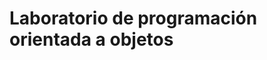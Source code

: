 # Laboratorio de programación orientada a objetos

<!---
## Unidad 0 - Introducción y repaso al laboratorio

1.	Escribe un programa Java que realice lo siguiente: declarar una variable N de tipo int, una variable A de tipo double y una variable C de tipo char y asigna a cada una un valor. A continuación muestra por pantalla:
    - El valor de cada variable.
    -	La suma de N + A
    -	La diferencia de A - N
    -	El valor numérico correspondiente al carácter que contiene la variable C.

Si por ejemplo le hemos dado a N el valor 5, a A el valor 4.56 y a C el valor ‘a’, se debe mostrar por pantalla:

    Variable N = 5
    Variable A = 4.56                                                                                                 
    Variable C = a
    5 + 4.56 = 9.559999999999999
    4.56 - 5 = -0.4400000000000004
    Valor numérico del carácter a = 97                                                                                

2.	Declara 2 variables numéricas he indica cuál es mayor de los dos. En caso de que sean iguales indicarlo también. (NumeroMayor) 

3.	Muestra los números del 1 al 100 (ambos incluidos) divisibles entre 2 y 3. (DivisibleFor/DivisibleWhile)

4.	Crea una aplicación que nos pida un día de la semana y nos diga si es un día laboral o no. Los días laborales se consideran de lunes a viernes. (DiaLaboral)

5.	Del siguiente String: “Ayer me compré muñecos de la marca ‘Colchitas’ por internet” contar cuantas vocales hay en total y mostrarlo por pantalla. (vocales)

6.  Reemplazar todas las ´e´ del ejercicio anterior por la letra que ingrese el usuario. (ReemplazoLetra).

7.  Crear una aplicación que nos permite insertar números hasta que insertemos un -1. Mostrar la cantidad de números introducidos. 

8.  Al ejercicio anterior, además de la cantidad de números introducidos se debe mostrar:
  
  -	Mayor numero introducido.
  - Menor número introducido.
  -	Suma de todos los números.
  -	Suma de los numeros positivos.
  -	Suma de los numeros negativos.
  
9.  Pedir dos palabras al usuario e indicar si son iguales o no. (PalabrasIguales)
 
## Unidad 1 - Clases y objetos

1.	Crea una clase llamada "Círculo" que tenga como atributos el radio. Hacer un constructor por defecto donde el radio sea 2 y otro parametrizdo. La clase debe tener getter y setter,  un método que calcule el área del círculo (pi * r^2) y otro método que calcule el perímetro del círculo (2 * pi * r).

2.	Crea una clase llamada "Rectángulo" que tenga como atributos la base y la altura. La clase debe tener un constructor parametrizado, getters y setters, método que calcule el área del rectángulo y otro que calcule el perímetro del rectángulo.

3.	Crea una clase llamada "Coche" que tenga como atributos la marca, el modelo y el color. Ademas de los getters y setters y un constructor parametrizado con todos sus atributos, la clase debe tener métodos para acelerar, frenar y mostrar la velocidad actual del coche.

4.	Crea una clase llamada "Persona" que tenga como atributos el nombre, la edad y la dirección. La clase debe tener un método para imprimir los datos de la persona en pantalla.

5. Crea una clase Fecha con atributos para el día, el mes y el año de la fecha. Incluye los siguientes métodos: 
   - Constructor por defecto.
   - Constructor parametrizado con dia, mes y año.
   - valida(): Comprobará si la fecha es correcta. En el caso de que el día no sea correcto, lo pondrá a 1. Si el mes no es correcto, lo pondrá a 1 y si el año no es correcto, lo pondrá a 1900. Será un método auxiliar que se llamará en el constructor parametrizado.
   - diasMes(int mes): Devolverá el número de días del mes que se le indique.
   - corta(): mostrará la fecha en formato corto (02-10-2022)
   - larga(): mostrará la fecha en formato largo (viernes 10 de marzo de 2023)
   - siguiente(): pasará al día siguiente.
   - anterior(): pasará al día anterior.
   - igualQue(Fecha fecha): indica si la fecha es igual a la que recibe por parámetro.
   - menorQue(Fecha fecha): indica si la fecha es anterior a la que recibe por parámetro.
   - mayorQue(Fecha fecha): indica si la fecha es posterior a la que recibe por parámetro.

6.	Crea una clase llamada "Libro" que tenga como atributos el título, el autor (usá la clase Persona), el ISBN, cantidad de páginas, editorial y fecha de publicación(usá la clase Fecha). La clase debe tener métodos para mostrar la información del libro y para comprobar si el libro es anterior a otro libro dado. Incluir 3 constructores distintos a elección, los getters y setters.

7. Vamos a modelar una Cafetera teniendo en cuenta que tiene una cantidad máxima(la cantidad máxima de café que puede contener la cafetera) y una cantidad actual(la cantidad actual que hay en la cafetera). Implementá los siguientes métodos:
    - Constructor por defecto: Establece la cantidad máxima en 1000 (c.c) y la actual en cero(cafeter vacía)
    - Constructor con la cantidad máxima de la cafetera. Inicializa la cantidad actual de café igual a la capacidad máxima.
    - Constructor con la cantidad máxima y la actual. Si la cantidad actual es mayor que la cantidad máxima que la cafeteraa le ajustará el máximo.
    - llenarCafetera(): Hace que la cantidaad actual sea igual a la maxima.
    - servirTaza(int capacidad): Método que recibe la capacidad de la taza a la que se le va a servir café y llena la taza. Si la cantidad actual de café no alcanza para lenar la taza, se sirve lo que queda.
    - vaciarCafetera(): pone la cantidad de café actual en cero.
    - agregarCafe (int cantidad): añade a la cafetera la cantidad de café indicada.

8. Hacer una clase Cancion con los siguientes atributos: titulo y autor. Hacer un constructor parametrizado, un constructor por defecto que inicialice el titulo y el autor a cadenas vacias y los getters y setters de todos los atributos.
    
## Unidad 2 - Clase ArrayLists y for each

1.	Crear un ArrayList de números enteros y mostrar su suma.

2.	Crear un ArrayList de cadenas y mostrar solo los elementos que empiezan con una letra específica.

3.	Crear un ArrayList de objetos "Persona" y mostrar solo las personas que tienen más de 30 años.

4.	Crear una clase CD que esté compuesta de muchas canciones e implemente los siguientes métodos:
	-	Constructor por defecto.
	- 	Getters y setters.
	- 	numeroCanciones(): devuelve la cantidad de canciones en el CD.
	- 	verCancion(int posicion): Devuelve la canción que se encuentra en la posición que recibe por parámetro 
	- 	grabaCancion(int posición, Cancion nuevaCancion): Cambia la canción que está en esa poscion por la nueva canción que recibe por parámetro.
	- 	agrega(Cancion cancion): agrega al final del Array la canción que recibe po parámetro.
	- 	elimina(int posición): elimina la Cancion que se encuentra en la posición indicada.
        
5.	Crear una clase que represente a un alumno de una escuela. Los atributos que debe tener el alumno son:
	-	Nombre.
        -	Apellido.
        -	Fecha de nacimiento.
        -	Lista de notas.

	Se deben crear los métodos:
	-	Get de todos los atributos.
        -	Set de todos los atributos.
        -	Agregar Nota
        -	Menor Nota
        -	Mayor Nota
	

6.	Tomar el ejercicio anterior (pudiéndole hacer las modificaciones que crean necesarias) e incorporar un atributo a la clase alumno llamado materias (lista de Materia). Tener en cuenta que Materia es una nueva clase que deberá tener los siguientes atributos:
	-	Nombre
	-	Lista de notas.

	Analizar cómo y dónde crear los métodos:

	-	Agregar Materia
	-	Promedio notas  de materia
	-	Promedio notas del alumno

7. Realizar un sistema que controle campeonatos de curling. Los equipos se deben anotar en el campeonato indicando sus jugadores y disponibilidad horaria del equipo dividida en turnos: mañana, tarde y noche de lunes a sábados. Los mismos tendrán un nombre, un barrio de procedencia, 10 jugadores y uno de ellos debe ser el capitán del equipo.
De los jugadores se debe saber el nombre, fecha de nacimiento y el número de camiseta. Los números de camiseta no se pueden repetir dentro de un mismo equipo.
El torneo es todos contra todos y el sistema debe definir los horarios de los partidos dependiendo de la disponibilidad horaria de los equipos. Se debe armar un fixture completo una vez que todos los equipos estén anotados. El fixture del torneo consta de partidos los cuales tienen un día, horario y equipos que jugarán.

## Unidad 3 - Herencia

1.	Realizar un sistema que maneje la flota de vehículos de una empresa. De todos los vehículos (autos, camionetas y bicicletas) se debe conocer su marca, modelo, color, cantidad de ruedas y año de fabricación.
	Para los autos y las camionetas hay que guardar la patente. En el caso del último mencionado, se debe conocer la capacidad de carga de la misma en kg y, para los autos, además hay que diferenciar si son descapotables o no.
	Cada empresa posee una lista de camionetas y una lista de autos. La empresa querrá saber de qué vehículos tiene más cantidad, debe poder añadirle carga a una camioneta (siempre y cuando no supere su capacidad) y le importa conocer el porcentaje de autos descapotables de su empresa.

	Aclaración: Si tienen que hacer modificaciones en clases que ya han creado, háganlas.

2.	Realizar un sistema para las bufes de pedidos de almuerzos. Los pedidos se pueden realizar por alumnos o profesores. 

	Para los alumnos los datos a incluir son: Nombre, Apellido y División. Para los profesores Nombre, Apellido y Porcentaje de Descuento.
	
	Existen diferentes platos que se pueden solicitar, para ellos los datos a incluir son: Nombre y Precio. Al cargarse un pedido se incluye la fecha de creación, el plato, la persona que lo pidió, hora de entrega y si ya se entregó o no.
	
	Debe existir un menú donde se puedan agregar, modificar y eliminar platos y pedidos y se debe poder extraer un listado de los platos a cocinar en el día con su precio considerando el descuento aplicado.

3.	Crear las clases con sus atributos y métodos necesarios para un sitio web de compra de computadoras personalizadas que quiere automatizar ciertos procesos de la empresa.

	Uno entra a la página y puede ir eligiendo distintos componentes para armarse su propia computadora (una CPU y varios periféricos).
	
	La mínima compra tiene que darse con una CPU, un dispositivo de entrada y otro de salida. Para crear la compra habrá que asegurarse que tenga esos componentes mínimos y se puede modificar la configuración en cualquier momento añadiendo, quitando o cambiando exclusivamente periféricos.  
	
	Al efectuarse una compra se quiere guardar el nombre, apellido y un celular del cliente así como también el método de pago. Si es en efectivo no hace falta pedir nada más y si es con tarjeta habrá que hacerle un recargo al precio final del 5% y guardar también el número de tarjeta, de qué banco es y si es crédito o débito.
	
	Todos los componentes que se le pueden agregar al ordenador tienen  información sobre el nombre del fabricante, el modelo, el precio de venta que va variando acorde a la inflación del país y el stock.
	
	Los dispositivos de entrada que hay actualmente son el teclado y el mouse de los cuales necesitamos saber el tipo de conector que utiliza y los puertos válidos. Por otro lado, los dispositivos de salida que hay actualmente son las pantallas y las impresoras de los cuales nos interesa saber únicamente los puertos válidos y, en el caso de las impresoras, qué método de impresión usa  (Inyección o láser). 

	Es importante aclarar que el sistema debe estar preparado para que se puedan ir agregando más periféricos

	El programa deberá:

		- Realizar una compra, es decir, agregar una computadora a la lista de computadoras vendidas y hacer las modificaciones necesarias en cuanto a stock.

		- Calcular el precio total de la computadora con todos los periféricos. 

		- Mostrar la cantidad de componentes de entrada y de salida que tiene una computadora en específico.

4.	Un edificio tiene un sistema de alarmas que incluye detectores de humo, sensores de temperatura y sensores de presión. Todos estos elementos tienen un estado: conectado/desconectado y son capaces de proporcionar una medida (un valor real) en el momento que son consultados y tienen un valor umbral que se fija inicialmente al crear el elemento. Además, de cualquier dispositivo importa saber el año en que se adquirió ya que de esa forma se sabrá cuando corresponde cambiarlo.

	El sistema recorre en un bucle continuo todos sus elementos conectados. Cuando la medida de uno de ellos supera su valor umbral el sistema dispara la alarma. En el caso del detector de humo la alarma consiste en hacer un print que indique que llama a los bomberos, el sensor de temperatura deberá imprimir: “¡Cuidado! La temperatura sube”  y el sensor de presión: “Sensor de presión activado”.

	Para evitar falsas alarmas, varios elementos se pueden unir formando grupos de sensores y para este sensor complejo que se forma la alama sólo se dispara si el valor medio de los elementos del grupo supera el umbral definido para ese elemento compuesto. 

	Implementar todo lo relacionado con el disparo de la alarma, de los sensores por separado así como también para el sensor complejo.
	
5.	Realizar un sistema que controle las llamadas telefónicas de una empresa.
        
	Cada empleado de la empresa tiene un nombre, apellido, DNI, país y número de teléfono. Los empleados pueden realizar llamadas entre ellos. Para realizarlas deben introducir el número de teléfono al cual quieren llamar. Una vez finalizada la llamada el usuario debe introducir la duración de la misma.
        
	El sistema debe conservar un registro de todas las llamadas realizadas indicando: empleado origen, empleado destino, fecha de la llamada, duración de la llamada. Luego, el sistema debe ser capaz de entregar un listado de llamadas realizadas por cada empleado y el ranking de empleados que más tiempo llamaron al exterior.

## Unidad 4 - Enums

1. 	Hacer que las únicas editoriales de los libros que se crean puedan ser: Kapelusz, Sudamericana, Atlántida, el Ateneo, Interzona, Sur, Alianza.
2. 	Realizar las modificaciones necesarias en el ejercicio 7 de la unidad 2 para que los únicos turnos posibles sean: Mañana, tarde o noche y los días vayan de lunes a domingo.
3. 	Crear una clase enumerable donde se describan los colores junto a su código hexadecimal e implementarlo en las clases en las que pidan colores.
4. 	Tener en cuenta que la tecnología de las televisores del ejercicio de repaso solo pueden ser las descriptas en el enunciado.

## Unidad 5 - HashMaps y HashSets

1. 	Realizar un sistema que controle la asistencia de un empleado a su trabajo. El empleado debe tener un nombre, apellido, teléfono, fecha de nacimiento y qué días de lunes a viernes debe asistir. 
	
	Cada empleado tiene una lista de asistencias, esto quiere decir que cuando el empleado ingresa a la empresa, se registra y dicho registro ingresa a una lista conteniendo la fecha y hora de ingreso. (implementar tipo de dato DateTime) 
 	
	El empleado debe tener una forma de comprobar el porcentaje de asistencia en un mes en particular. 
	
	Los empleados deben pertenecer a una empresa y se debe tener la posibilidad de extraer la cantidad de empleados que superan el 80% de asistencia en un mes dado. 


2.	Realizar un sistema que controle la altura y peso de una persona a través del tiempo. La persona debe tener un nombre, apellido y fecha de nacimiento. 

	Cada persona cuando se pesa y mide debe registrar su peso y altura justo con la fecha.La persona debe tener una forma de conocer su peso y altura en una fecha en particular. 

	Se debe poder conocer además: 
		- El promedio de peso y de altura en un año. 
		- El porcentaje de crecimiento de un año a otro (indicando un periodo en años) 

3.	Realizar un sistema que controle las calorías consumidas por una persona. Existirán platos los cuales tendrán nombre y cantidad de calorías que poseen.  De las personas se desea conocer el nombre y fecha de nacimiento. Las personas se almacenarán en una entidad denominada familia, es decir, una familia va a tener muchas personas. 

	Cada vez que la persona come un plato se debe guardar ese dato para luego saber: 
	
		-  Cantidad de calorías consumidas en total por la persona. 
    		-  Promedio de calorías por familia. 
    		-  Persona que consumió más calorías en la familia. 
    		-  Persona que consumió menos calorías en la familia. 
    		
4.	Realizar un sistema que controle las llamadas telefónicas de una empresa. 

	Cada empleado de la empresa tiene un nombre, apellido, DNI, país y número de teléfono. Los empleados pueden realizar llamadas entre ellos. Para realizarlas deben introducir el número de teléfono al cual quieren llamar. Una vez finalizada la llamada el usuario debe introducir la duración de la misma. 

	El sistema debe conservar un registro de todas las llamadas realizadas indicando: empleado origen, empleado destino, fecha de la llamada, duración de la llamada. 

	Luego, el sistema debe ser capaz de entregar un listado de llamadas realizadas por cada empleado y el ranking de empleados que más tiempo llamaron al exterior. 

5.	Realizar un ABM de lugares. Los mismos pueden ser:Barrio, Ciudad, Provincia o Estado, País,Continente 

	Todos los tipos de lugares tienen un nombre, código y una lista de coordenadas (latitud y longitud) que unidas representan el contorno del lugar. 

	Las reglas de composición son: 

    		- Una ciudad está compuesta por barrios 
    		- Una provincia o estado está compuesta por ciudades 
    		- Un país está compuesto por provincias o estados
   		- Un continente está compuesto por países 

	Para el caso de los barrios tendrán un atributo llamado “población”, el mismo indica la cantidad de habitantes del barrio. En los otros casos este atributo no existe pero se desea calcular la población de forma automática. 

Realizar: 

    	- ABM de lugares 

    	- Consulta de población de lugares por código de lugar 

    	- Pantalla de información con: 

    	- País con más población 

    	- País con menos población 

    	- Continente con más población 

    	- Continente con menos población 
     
## Unidad 6 - Modificadores

1) Hacer las modificaciones necesarias en cada una de las clases ya resueltas durante el año para que sean abstractas si es necesario o impementen métodos o atributos estáticos.

2) a) Realizar un ABM de mascotas. Los mismos pueden ser: 

    Perros 
    Gatos 
    Pajaritos
   
Todas las mascotas tienen un nombre y un dueño (el nombre de la mascota debe ser único). Cada una tiene un saludo en particular: 

    Para los perros el saludo es “guau” 
    Para los gatos el saludo es “miau” 
    Para los pajaritos el saludo es “pio” 

Los pajaritos tienen una característica adicional, pueden ser o no cantores. Si son cantores hay que especificar cuál es su canto (diferente de “pio”). 

Se debe poder realizar un alta de mascotas donde se indique el nombre, dueño y tipo. También se deben poder eliminar mascotas y modificar mascotas. 

Dentro del menú de la aplicación debe existir la opción “Saludar”, la misma solicita el nombre al usuario y el nombre de la mascota. El programa debe responder: 

    Si el usuario es el dueño de la mascota: se saluda con el saludo de la mascota (por ejemplo: guau) 
    Si el usuario no es el dueño de la mascota: se saluda con el saludo de la mascota en mayúsculas y con un signo de exclamación (por ejemplo: GUAU!) 

En el caso de los pajaritos la situación cambia, si el usuario no es el dueño no debe responder nada. 

Realizar el diagrama de clases y el código necesario en Java sin utilizar bases de datos (utilizar una lista para almacenar a las mascotas) 


b) Se agregan peces como mascotas. Los peces no tienen saludo, pero cada vez que los saluda el dueño pierden una vida, de lo contrario, si los saluda un NO dueño mueren. Para sumar vidas deben alimentarse mediante el método alimentar, cada vez que se llama a dicho método se suma una vida. 
Si el pez se queda sin vida se debe eliminar automáticamente del listado de mascotas. 
Vidas iniciales: 10 


c) Para los perros, gatos y pajaritos también existe un método alimentar. Ese método suma alegría a la mascota. Por cada punto de alegría que tenga la mascota el saludo se prolonga. Por ejemplo, para un gato que tiene 3 puntos de alegría el saludo es “miau miau miau”. 

En los casos donde la alegría es mayor a 1 al saludar se resta un punto de alegría. Por ejemplo: 
 
    Un gato tiene 3 puntos de alegria. 
    Saluda una vez con “miau miau miau” y se le resta 1 a su alegría quedando en 2. 
    Saluda nuevamente, esta vez con “miau miau” y se le resta 1 a su alegría quedando en 1. 
    Saluda nuevamente, esta vez con “miau” pero como su alegría ya estaba en 1 no se modifica. 
    
Cada tipo de mascota debe tener un método el cual devuelve qué tipo de mascota es (Perro, Gato, Pajarito o Pez) 

## Unidad 7 - Manejo de excepciones

1.	Ejecutar el siguiente fragmento de código: 

		public class Main{
			public static void Main(String[] args){
				String nombre = null;
  				System.out.println("El largo del nombre es:"+ nombre.length)
			}
		}

	Resolver la excepción de cuatro formas diferentes. Siempre al final del programa habrá que mostrar el nombre de ustedes a modo de firma: 

	    Bloque try/catch. 
	    Throw. 
	    Throws. 
	    Clase personalizada. 

3.	Dado el ejercicio de sistema de alarmas que tiene un edificio (ejercicio 4, unidad 3), habrá que permitirle al usuario que pueda elegir de cuál 	de todos los dispositivos quiere obtener más información. Para esto habrá que pedirle al usuario que ingrese un número desde el 0 hasta la cantidad 	de alarmas que estén registradas. Acorde al número que elija es el dispositivo que se mostrará. 

	Deberán tener en cuenta en la implementación si el usuario no ingresa un número entero o ingresa un número mayor a la cantidad de dispositivos que 	hay instalados en el edificio. No se deberá cortar la ejecución del programa por alguno de estos errores. 

3. 	Agregarle al sistema de compras de componentes de computadora (ejercicio 3, unidad 3) las excepciones necesarias para que el usuario sepa si no hay stock de los componentes que eligió y lanzar una excepción en caso de que al hacer la compra falte uno de los componentes principales (una CPU, un dispositivo de entrada y uno de salida).

4. 	 En la clase 'Main' crea instancias de autores, libros electrónicos, usuarios y bibliotecarios, realiza operaciones de préstamo y devolución, y maneja las excepciones adecuadamente.

	 Vamos a hacer un programa que me permita gestionar una biblioteca virtual con libros electrónicos, autores, usuarios y préstamos.

	 Los géneros de los libros pueden ser: ficción, no ficción, aventura, ciencia ficción, saga, trilogía y tres más a elección suya. Los libros van a ser escritos por un autor del cual interesa conocer el nombre, la fecha de nacimiento, el dni y su bibliografía (todos los libros que escribió).

	 De cada libro electrónico se guardará el título, el autor, el género, el nombre del archivo pdf y la cantidad de descargas disponibles que tiene (es igual para todos los libros).

	 Los usuarios de la plataforma se registran ingresando nombre, fecha de nacimiento, dni,mail, los libros prestados y el tipo de membresía que tiene. Si es bronce podrá tener hasta 5 libros prestados, Plata como mucho 15 libros y si es oro 50 préstamos activos.

	 El sistema  debe gestionar los préstamos y devoluciones de libros electrónicos. Si un usuario intenta tomar prestado un libro que ya ha alcanzado el límite, se debe lanzar una excepción personalizada (`LimiteDePrestamosAlcanzadoException`). Así como hay que lanzar la excepción (‘MembresiaException’) si el usuario ya alcanzó su cupo de libros que puede tomar prestados simultáneamente.

	 Además, hacer los métodos necesarios para poder agregar, borrar o modificar nuevos libros.

5.	Realizar un sistema que controle el consumo de bebidas de personas. Cada persona debe tener un nombre, apellido y DNI (el DNI debe ser único).
   
 	Las bebidas tienen un nombre y un coeficiente de positividad y uno de negatividad. Existen 3 clases de bebidas:

		Bebidas neutras: en estas bebidas los coeficientes se establecen manualmente.

		Bebidas azucaradas: en estas bebidas se establece un atributo llamado “cantidad de azúcar”, el coeficiente de positividad es siempre 1 y el de negatividad se calcula multiplicando 		la cantidad de azúcar por 10.

		Bebidas alcohólicas: en estas bebidas se establece un atributo llamado “cantidad de alcohol”, el coeficiente de positividad es siempre cero y el de negatividad se calcula 			multiplicando la cantidad de alcohol por 20.
 
 	Cada persona tienen una lista de bebidas que consumió, indicando bebida y cantidad. Se debe poder calcular el coeficiente de hidratación resultante de cada persona. Por ejemplo: 
 
		Agua (coef. de negatividad = 0, coef. de positividad = 20) 
		Coca (cantidad de azúcar = 5) 
		 
		Si Juan tomó 3 aguas y 2 cocas: 
		 
		Coeficiente resultante para 3 aguas = 3 x (20 - 0) = 60 
		Coeficiente resultante para 2 cocas = 2 x [1 - (5 x 10)] = -98 
		 
		Coeficiente resultante total = 60 + (-98) = -38
 
 	Adicionalmente se debe poder calcular la persona con mejor y con peor coeficiente de hidratación y un método para que el usuario elija que bebida consumir y la cantidad.

	Utilizar el manejo de excepciones para corroborar que:

			Al añadir personas al sistema todos los dni sean distintos.
			Encuentre la bebida que quiere consumir y tenga esa cantidad que solicita.
			Existen personas registradas para determinar el de mejor y peor coeficiente de hidratación.

## Unidad 8 - Interfaces polimórficas

1. Hay un grupo de amigos que hicieron un sistema para empezar a intercambiarse libros, revistas, remeras y camperas entre ellos. A medida que iban sumando posibles objetos se les hacía más complicado llevar registro de qué había sido prestado por lo que pensaron en realizar un sistema que administre las cosas prestadas. 

	Las características comunes que se almacenan tanto para las revistas como para los libros son el código, el título, y el año de publicación. Los libros tienen además que guardar la cantidad de páginas por cada capítulo y, las revistas, la fecha en la que fue publicada. 

	Las prendas de ropa están calificadas por color, material (algodón, poliéster, seda, etc.), marca y estado (si tiene alguna mancha o rotura). Si es un pantalón tendrá también las medidas de la cintura, cadera y largo y, en el caso de las remeras, se necesitan las medidas de espalda, contorno y largo del torso. 

	Todos los objetos deben tener  un método toString {} que devuelve el valor de todos los atributos en una cadena de caracteres. 

	Para prevenir posibles cambios en el programa se tiene que implementar una interfaz Prestable con los métodos prestar() y agregarElemento().  

	El método prestar deberá mostrar un mensaje de la forma: “El/La *nombreObjeto* se dará prestado” si cumple con determinados criterios según qué se de en préstamo. Los libros si la cantidad de capítulos es impar, las revistas tienen que tener una fecha de publicación anterior al trimestre actual y las prendas de ropa no tienen que tener ninguna mancha ni rotura. Si no se cumplen las condiciones establecidas para cada objeto se deberá mostrar un mensaje que diga: “El/La *nombreObjeto* no se prestará”. 

	El método agregarElemento corrobora si el objeto que recibe cumple con las condiciones descriptas anteriormente para ser prestado. De ser así, imprimirá por pantalla un mensaje que dice: “El artículo ingresado puede ingresar al circuito de préstamos” y sino “El articulo ingresado no podrá ingresar a nuestro sistema”. 

2. Un prestigioso y muy exigente centro educativo requiere una aplicación para decidir quiénes se graduarán. Se dispone de alumnos que guardan su DNI, apellido, nombre y los exámenes realizados. 

	De todos los exámenes se sabe su fecha de realización. Los exámenes escritos también tienen una duración (en minutos) y una nota numérica entre 0 y 10. Los exámenes orales cuentan con un nivel de satisfacción (insuficiente, suficiente o excelente).  

	Para considerar aprobado a un alumno, éste debe aprobar todos sus exámenes. Los exámenes escritos se aprueban con una calificación de 6 o más, siempre en un tiempo inferior a 90 minutos. Por otro lado, los exámenes orales deben ser todos, como mínimo, suficientes. 

	Basado en el enunciado descripto, realizar: 

		A. El diagrama de clases que lo modelice, con sus relaciones, atributos y métodos. 
   		B. La implementación del método cantAprobados que retorne cuántos alumnos han aprobado. 

3. En época de elecciones, tenemos un sistema que administra la organización de los partidos políticos del país. Estos se manejan haciendo campaña de 3 formas como son las palomas mensajeras, los teléfonos móviles y los trabajadores.  

	Sabemos que las palomas mensajeras son un tipo específico de ave donde, además de guardar el color, nombre y especie que es común a todas las aves,  se guardará también una variable que indique si ya aprendió el mapa para volar sola o no.  

	Por otro lado, los teléfonos móviles pertenecen al grupo de dispositivos por lo que, si bien es común para todo dispositivo el número de serie, fabricante y  modelo, el teléfono móvil deberá guardar en particular a qué compañía telefónica pertenece {Claro, Personal, Movistar o Tuenti} y el número celular.  

 	En el caso de los trabajadores habrá que conocer no sólo el nombre, apellido, dni, fecha de nacimiento sino también el número de cuil, el sueldo y la dirección de residencia. 

	Las personas, los teléfonos móviles y las palomas mensajeras para cumplir con lo que les pide su partido político envían mensajes en apoyo de los dirigentes del partido al cual militan. Cada partido tiene un nombre, un dirección donde se encuentra la oficina central,  una cantidad de afiliados y una lista de los enviadores de mensajes. 

	Se deberá hacer un método para que se pueda agregar un mensajero a dicha lista y otro titulado: hacer campaña. Este consiste en recorrer todos los mensajeros afiliados y  por cada uno enviar un mensaje que diga: “Vote por el partido para un mejor futuro”.
	Este mensaje, si es dado por una paloma mensajera deberá ser precedido por el siguiente lema: “Lanzando un papelito que dice:”. Eso sí, hay que tener en cuenta que el mensaje sólo lo puede enviar si ya aprendió a volar. Si el mensaje se transmitE por un teléfono móvil al mensaje oficial del partido le antecederá: “Conectando con la antena más cercana” siempre y cuando el teléfono esté prendido y tenga crédito disponible. Por último, si un trabajador transmite el mensaje, primero habrá que verificar si está en su horario laboral y luego deberá decir antes del mensaje común: “Yo, *nombreTrabajador* te invito a que…”

4. 	Crea un programa en Java para gestionar un equipo de fútbol argentino. De cada Jugador se almacenará el nombre, la fecha de nacimiento, la posición, provincia, historial de equipos por los que pasó y el número de camiseta.

	Los arqueros tendrán como atributos adicionales el porcentaje de atajadas y la cantidad de goles recibidos, mientras que los demás jugadores del campo tendrán como atributos adicionales el porcentaje de los goles convertidos y  cantidad de asistencias realizadas.

	Para poder fichar a un jugador se implementara una interfaz llamada Contrato con un método contratar() y otro que es renovar().

	El método contratar deberá mostrar un mensaje de la forma: “El nombreJugador (con sus respectivos datos) se contrató en el nombreClub.” si cumple con determinados criterios, sino deberá lanzar una excepción personalizada. El criterio para poder contratar a todos los jugadores es que nunca haya jugado en el Club que ofrece el contrato. Ademas, en el caso de los arqueros, el porcentaje de atajadas deberá ser mayor a 60% y  los goles recibidos menor de 10. Para el resto de jugadores el porcentaje de los goles convertidos mayor a 30%  y mas de 10 asistencias realizadas.

	El método renovar deberá mostrar un mensaje de la forma: “El nombreJugador (con sus respectivos datos) se renovó en el nombreClub.” si cumple con lo siguiente: Que el actual club donde esté jugando sea el mismo club que ofrece el contrato y que la edad del jugador no sea mayor de 35 años. En caso de que alguna no se cumpla, lanzar la excepción correspondiente dando detalle de por qué no se pudo realizar la renovación 

	Para poder actualizar los porcentajes, goles en contra y asistencias de cada jugador en el sistema, se guardarán todos los partidos que fueron jugados. De esa forma, al agregar un partido se actualizará la información de los jugadores.

5.	Crea un programa en Java para gestionar un restaurante. En este programa, se administrarán diferentes platos que se sirven en el restaurante. De cada plato se almacenarán los siguientes datos: nombre, descripción, precio y tipo (que puede ser "ENTRADA", "PLATO PRINCIPAL", "POSTRE", u otro tipo).

	Como cualquier restaurante, contará con un menú que tiene todos los platos que ofrece el establecimiento. Para garantizar la calidad de estos y su incorporación al menú, se debe seguir un criterio específico para la contratación de chefs y la inclusión de nuevos platos.

	Para poder hacer efectiva la contratación se deberá mostrar un mensaje de la forma: "El chef [nombreChef] se unió al equipo de [nombreRestaurante]." si cumple con determinados criterios: Los chefs deben tener experiencia culinaria previa y ser mayores de 18 años. Si no cumplen con estos requisitos, se debe lanzar una excepción personalizada.

	Si quiero agregar un plato se deberá mostrar un mensaje de la forma: "El plato [nombrePlato] se agregó al menú de [nombreRestaurante]." si cumple con lo siguiente: el plato no debe estar ya en el menú y el chef a cargo del plato debe estar contratado en el restaurante. Si no se cumple alguna de estas condiciones, se debe lanzar la excepción correspondiente, proporcionando detalles sobre por qué no se pudo agregar el plato.

	Desarrollar las clases con sus atributos y métodos necesarios para cumplir con todas las funcionalidades que se piden. Tener en cuenta que se pueden reutilizar clases ya creadas en otros ejercicios.
